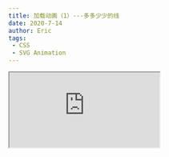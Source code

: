 ```yaml
---
title: 加载动画（1）---多多少少的线
date: 2020-7-14
author: Eric
tags:
 - CSS
 - SVG Animation
---
```




<iframe src="https://www.zengjianpeng.com/project/animation-loading1.html" border="0"></iframe>


